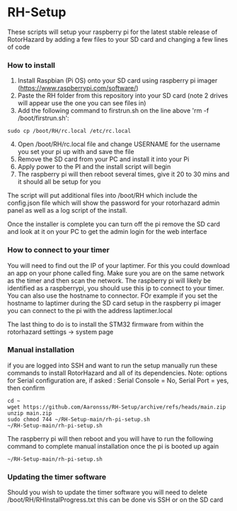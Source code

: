 # RH-Setup

These scripts will setup your raspberry pi for the latest stable release of RotorHazard by adding a few files to your SD card and changing a few lines of code 

### How to install
1. Install Raspbian (Pi OS) onto your SD card using raspberry pi imager (https://www.raspberrypi.com/software/)
2. Paste the RH folder from this repository into your SD card (note 2 drives will appear use the one you can see files in)
3. Add the following command to firstrun.sh on the line above 'rm -f /boot/firstrun.sh':
```
sudo cp /boot/RH/rc.local /etc/rc.local
```
4. Open /boot/RH/rc.local file and change USERNAME for the username you set your pi up with and save the file
5. Remove the SD card from your PC and install it into your Pi
6. Apply power to the PI and the install script will begin
7. The raspberry pi will then reboot several times, give it 20 to 30 mins and it should all be setup for you

The script will put additional files into /boot/RH which include the config.json file which will show the password for your rotorhazard admin panel as well as a log script of the install. 

Once the installer is complete you can turn off the pi remove the SD card and look at it on your PC to get the admin login for the web interface

### How to connect to your timer
You will need to find out the IP of your laptimer. For this you could download an app on your phone called fing. Make sure you are on the same network as the timer and then scan the network. The raspberry pi will likely be identified as a raspberrypi, you should use this ip to connect to your timer. You can also use the hostname to connector. FOr example if you set the hostname to laptimer during the SD card setup in the raspberry pi imager you can connect to the pi with the address laptimer.local

The last thing to do is to install the STM32 firmware from within the rotorhazard settings -> system page

### Manual installation
 
if you are logged into SSH and want to run the setup manually run these commands to install RotorHazard and all of its dependencies.
Note: options for Serial configuration are, if asked : Serial Console = No, Serial Port = yes, then confirm

```
cd ~
wget https://github.com/Aaronsss/RH-Setup/archive/refs/heads/main.zip
unzip main.zip
sudo chmod 744 ~/RH-Setup-main/rh-pi-setup.sh
~/RH-Setup-main/rh-pi-setup.sh
```
The raspberry pi will then reboot and you will have to run the following command to complete manual installation once the pi is booted up again
```
~/RH-Setup-main/rh-pi-setup.sh
```

### Updating the timer software

Should you wish to update the timer software you will need to delete /boot/RH/RHInstalProgress.txt this can be done vis SSH or on the SD card
